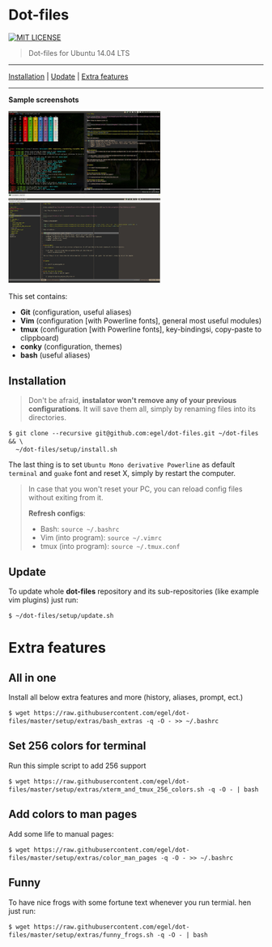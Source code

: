 # Dot-files

[![MIT LICENSE](http://img.shields.io/badge/license-MIT-yellowgreen.svg?style=flat-square)](https://github.com/egel/dot-files/blob/master/LICENSE)

> Dot-files for Ubuntu 14.04 LTS

* * *
[Installation](#installation) | [Update](#update) | [Extra features](#extra-features)
* * *

**Sample screenshots**

<img src="https://raw.githubusercontent.com/egel/dot-files/master/img/terminal.jpg" title="Guake with Tmux + Git log + Vim + shell colors - The ultimate workset" width="300" />
<img src="https://raw.githubusercontent.com/egel/dot-files/master/img/vim_gui.jpg" title="Vim GUI Interface" width="300" />

This set contains:

  - **Git** (configuration, useful aliases)
  - **Vim** (configuration [with Powerline fonts], general most useful modules)
  - **tmux** (configuration [with Powerline fonts], key-bindingsi, copy-paste to clippboard)
  - **conky** (configuration, themes)
  - **bash** (useful aliases)


## Installation
> Don't be afraid, **instalator won't remove any of your previous configurations**. It will save them all, simply by renaming files into its directories.

    $ git clone --recursive git@github.com:egel/dot-files.git ~/dot-files && \
      ~/dot-files/setup/install.sh

The last thing is to set `Ubuntu Mono derivative Powerline` as default `terminal` and `guake` font and reset X, simply by restart the computer.

> In case that you won't reset your PC, you can reload config files without exiting from it.
>
> **Refresh configs**:
> - Bash: `source ~/.bashrc`
> - Vim (into program): `source ~/.vimrc`
> - tmux (into program): `source ~/.tmux.conf`


## Update
To update whole **dot-files** repository and its sub-repositories (like example vim plugins) just run:

    $ ~/dot-files/setup/update.sh

# Extra features

## All in one
Install all below extra features and more (history, aliases, prompt, ect.)

    $ wget https://raw.githubusercontent.com/egel/dot-files/master/setup/extras/bash_extras -q -O - >> ~/.bashrc

## Set 256 colors for terminal
Run this simple script to add 256 support

    $ wget https://raw.githubusercontent.com/egel/dot-files/master/setup/extras/xterm_and_tmux_256_colors.sh -q -O - | bash

## Add colors to man pages
Add some life to manual pages:

    $ wget https://raw.githubusercontent.com/egel/dot-files/master/setup/extras/color_man_pages -q -O - >> ~/.bashrc

## Funny
To have nice frogs with some fortune text whenever you run termial. hen just run:

    $ wget https://raw.githubusercontent.com/egel/dot-files/master/setup/extras/funny_frogs.sh -q -O - | bash

 [powerline-install-webpage]: https://powerline.readthedocs.org/en/latest/installation/linux.html#font-installation
